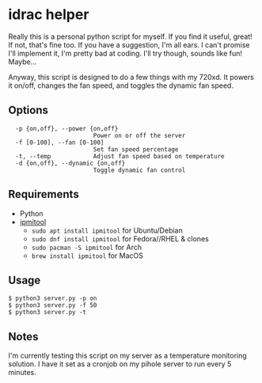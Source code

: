 # idrac helper

Really this is a personal python script for myself. If you find it useful, great! If not, that's fine too. If you have a suggestion, I'm all ears. I can't promise I'll implement it, I'm pretty bad at coding. I'll try though, sounds like fun! Maybe...

Anyway, this script is designed to do a few things with my 720xd. It powers it on/off, changes the fan speed, and toggles the dynamic fan speed. 

## Options
```-h, --help            show this help message and exit
  -p {on,off}, --power {on,off}
                        Power on or off the server
  -f [0-100], --fan [0-100]
                        Set fan speed percentage
  -t, --temp            Adjust fan speed based on temperature
  -d {on,off}, --dynamic {on,off}
                        Toggle dynamic fan control
```

## Requirements
- Python
- [ipmitool](https://github.com/ipmitool/ipmitool)
    - `sudo apt install ipmitool` for Ubuntu/Debian
    - `sudo dnf install ipmitool` for Fedora//RHEL & clones
    - `sudo pacman -S ipmitool` for Arch
    - `brew install ipmitool` for MacOS

## Usage
```$ python3 server.py -p on
$ python3 server.py -p on
$ python3 server.py -f 50
$ python3 server.py -t
```

## Notes
I'm currently testing this script on my server as a temperature monitoring solution. I have it set as a cronjob on my pihole server to run every 5 minutes.